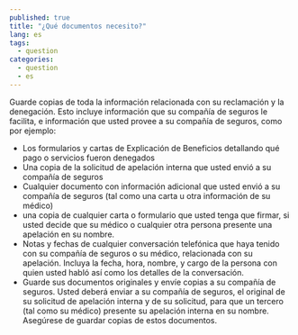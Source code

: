 ```yaml
---
published: true
title: "¿Qué documentos necesito?"
lang: es
tags: 
  - question
categories: 
  - question
  - es
---
```


Guarde copias de toda la información relacionada con su reclamación y la denegación. Esto incluye información que su compañía de seguros le facilita, e información que usted provee a su compañía de seguros, como por ejemplo: 

* Los formularios y cartas de Explicación de Beneficios detallando qué pago o servicios fueron denegados
* Una copia de la solicitud de apelación interna que usted envió a su compañía de seguros
* Cualquier documento con información adicional que usted envió a su compañía de seguros (tal como una carta u otra información de su médico)
* una copia de cualquier carta o formulario que usted tenga que firmar, si usted decide que su médico o cualquier otra persona presente una apelación en su nombre.
* Notas y fechas de cualquier conversación telefónica que haya tenido con su compañía de seguros o su médico, relacionada con su apelación. Incluya la fecha, hora, nombre, y cargo de la persona con quien usted habló así como los detalles de la conversación.
* Guarde sus documentos originales y envíe copias a su compañía de seguros. Usted deberá enviar a su compañía de seguros, el original de su solicitud  de apelación interna y de su solicitud, para que un tercero (tal como su médico) presente su apelación interna en su nombre. Asegúrese de guardar copias de estos documentos.
